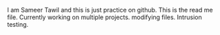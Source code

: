 I am Sameer Tawil and this is just practice on github. 
This is the read me file. 
Currently working on multiple projects. 
modifying files.
Intrusion testing.
